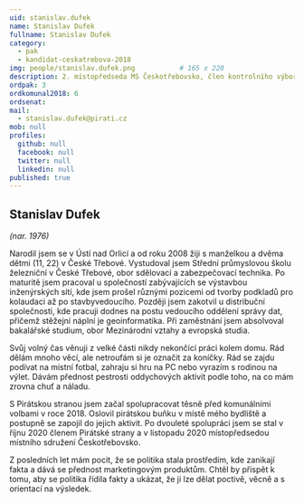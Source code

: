 ```yaml
---
uid: stanislav.dufek
name: Stanislav Dufek
fullname: Stanislav Dufek
category:
  - pak
  - kandidat-ceskatrebova-2018
img: people/stanislav.dufek.png           # 165 x 220
description: 2. místopředseda MS Českotřebovsko, člen kontrolního výboru zastupitelstva Pardubického kraje
ordpak: 3
ordkomunal2018: 6
ordsenat: 
mail:
  - stanislav.dufek@pirati.cz
mob: null
profiles:
  github: null
  facebook: null
  twitter: null
  linkedin: null
published: true
---
```



## Stanislav Dufek
*(nar. 1976)*

Narodil jsem se v Ústí nad Orlicí a od roku 2008 žiji s manželkou a dvěma dětmi (11, 22) v České Třebové. Vystudoval jsem Střední průmyslovou školu železniční v České Třebové, obor sdělovací a zabezpečovací technika. Po maturitě jsem pracoval u společností zabývajících se výstavbou inženýrských sítí, kde jsem prošel různými pozicemi od tvorby podkladů pro kolaudaci až po stavbyvedoucího. Později jsem zakotvil u distribuční společnosti, kde pracuji dodnes na postu vedoucího oddělení správy dat, přičemž stěžejní náplní je geoinformatika. Při zaměstnání jsem absolvoval bakalářské studium, obor Mezinárodní vztahy a evropská studia.

Svůj volný čas věnuji z velké části nikdy nekončící práci kolem domu. Rád dělám mnoho věcí, ale netroufám si je označit za koníčky. Rád se zajdu podívat na místní fotbal, zahraju si hru na PC nebo vyrazím s rodinou na výlet. Dávám přednost pestrosti oddychových aktivit podle toho, na co mám zrovna chuť a náladu.

S Pirátskou stranou jsem začal spolupracovat těsně před komunálními volbami v roce 2018. Oslovil pirátskou buňku v místě mého bydliště a postupně se zapojil do jejich aktivit. Po dvouleté spolupráci jsem se stal v říjnu 2020 členem Pirátské strany a v listopadu 2020 místopředsedou místního sdružení Českotřebovsko.

Z posledních let mám pocit, že se politika stala prostředím, kde zanikají fakta a dává se přednost marketingovým produktům. Chtěl by přispět k tomu, aby se politika řídila fakty a ukázat, že ji lze dělat poctivě, věcně a s orientací na výsledek.
